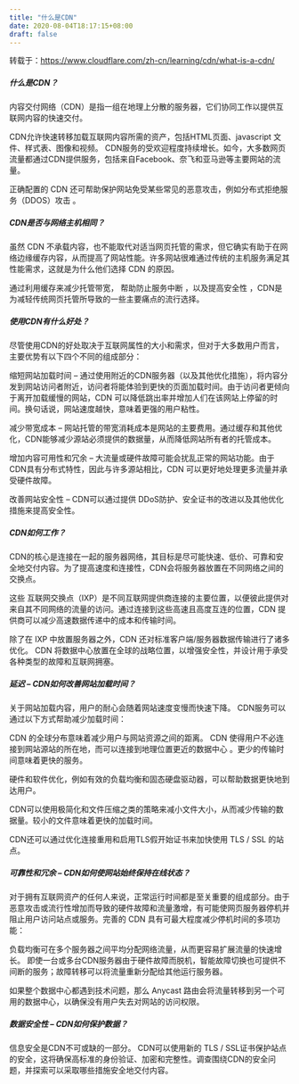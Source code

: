 ```yaml
---
title: "什么是CDN"
date: 2020-08-04T18:17:15+08:00
draft: false
---
```


转载于：https://www.cloudflare.com/zh-cn/learning/cdn/what-is-a-cdn/
##### 什么是CDN？
内容交付网络（CDN）是指一组在地理上分散的服务器，它们协同工作以提供互联网内容的快速交付。

CDN允许快速转移加载互联网内容所需的资产，包括HTML页面、javascript 文件、样式表、图像和视频。 CDN服务的受欢迎程度持续增长。如今，大多数网页流量都通过CDN提供服务，包括来自Facebook、奈飞和亚马逊等主要网站的流量。

正确配置的 CDN 还可帮助保护网站免受某些常见的恶意攻击，例如分布式拒绝服务（DDOS）攻击 。

##### CDN是否与网络主机相同？
虽然 CDN 不承载内容，也不能取代对适当网页托管的需求，但它确实有助于在网络边缘缓存内容，从而提高了网站性能。许多网站很难通过传统的主机服务满足其性能需求，这就是为什么他们选择 CDN 的原因。

通过利用缓存来减少托管带宽， 帮助防止服务中断 ，以及提高安全性 ，CDN是为减轻传统网页托管所导致的一些主要痛点的流行选择。

##### 使用CDN有什么好处？
尽管使用CDN的好处取决于互联网属性的大小和需求，但对于大多数用户而言，主要优势有以下四个不同的组成部分：

缩短网站加载时间 – 通过使用附近的CDN服务器（以及其他优化措施），将内容分发到网站访问者附近，访问者将能体验到更快的页面加载时间。由于访问者更倾向于离开加载缓慢的网站，CDN 可以降低跳出率并增加人们在该网站上停留的时间。换句话说，网站速度越快，意味着更强的用户粘性。

减少带宽成本 – 网站托管的带宽消耗成本是网站的主要费用。通过缓存和其他优化，CDN能够减少源站必须提供的数据量，从而降低网站所有者的托管成本。

增加内容可用性和冗余 – 大流量或硬件故障可能会扰乱正常的网站功能。由于CDN具有分布式特性，因此与许多源站相比，CDN 可以更好地处理更多流量并承受硬件故障。

改善网站安全性 – CDN可以通过提供 DDoS防护、安全证书的改进以及其他优化措施来提高安全性。

##### CDN如何工作？
CDN的核心是连接在一起的服务器网络，其目标是尽可能快速、低价、可靠和安全地交付内容。为了提高速度和连接性，CDN会将服务器放置在不同网络之间的交换点。

这些 互联网交换点（IXP）是不同互联网提供商连接的主要位置，以便彼此提供对来自其不同网络的流量的访问。通过连接到这些高速且高度互连的位置，CDN 提供商可以减少高速数据传递中的成本和传输时间。

除了在 IXP 中放置服务器之外，CDN 还对标准客户端/服务器数据传输进行了诸多优化。 CDN 将数据中心放置在全球的战略位置，以增强安全性，并设计用于承受各种类型的故障和互联网拥塞。

##### 延迟 – CDN如何改善网站加载时间？
关于网站加载内容，用户的耐心会随着网站速度变慢而快速下降。 CDN服务可以通过以下方式帮助减少加载时间：

CDN 的全球分布意味着减少用户与网站资源之间的距离。 CDN 使得用户不必连接到网站源站的所在地，而可以连接到地理位置更近的数据中心 。更少的传输时间意味着更快的服务。

硬件和软件优化，例如有效的负载均衡和固态硬盘驱动器，可以帮助数据更快地到达用户。

CDN可以使用极简化和文件压缩之类的策略来减小文件大小，从而减少传输的数据量。较小的文件意味着更快的加载时间。

CDN还可以通过优化连接重用和启用TLS假开始证书来加快使用 TLS / SSL 的站点。

##### 可靠性和冗余 – CDN如何使网站始终保持在线状态？
对于拥有互联网资产的任何人来说，正常运行时间都是至关重要的组成部分。由于恶意攻击或流行性增加而导致的硬件故障和流量激增，有可能使网页服务器停机并阻止用户访问站点或服务。完善的 CDN 具有可最大程度减少停机时间的多项功能：

负载均衡可在多个服务器之间平均分配网络流量，从而更容易扩展流量的快速增长。
即使一台或多台CDN服务器由于硬件故障而脱机，智能故障切换也可提供不间断的服务；故障转移可以将流量重新分配给其他运行服务器。

如果整个数据中心都遇到技术问题，那么 Anycast 路由会将流量转移到另一个可用的数据中心，以确保没有用户失去对网站的访问权限。

##### 数据安全性 – CDN如何保护数据？
信息安全是CDN不可或缺的一部分。 CDN可以使用新的 TLS / SSL证书保护站点的安全，这将确保高标准的身份验证、加密和完整性。调查围绕CDN的安全问题，并探索可以采取哪些措施安全地交付内容。
